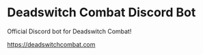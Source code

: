 # Deadswitch Combat Discord Bot

Official Discord bot for Deadswitch Combat!

https://deadswitchcombat.com

